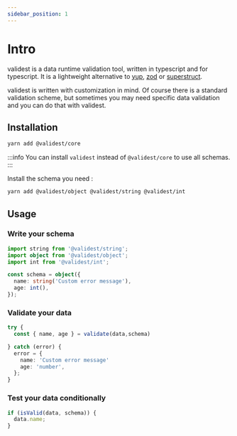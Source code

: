 ```yaml
---
sidebar_position: 1
---
```


# Intro

validest is a data runtime validation tool, written in typescript and for typescript. It is a lightweight alternative to [yup](https://github.com/jquense/yup), [zod](https://zod.dev/) or [superstruct](https://docs.superstructjs.org/).

validest is written with customization in mind. Of course there is a standard validation scheme, but sometimes you may need specific data validation and you can do that with validest.

## Installation

```sh
yarn add @validest/core
```

:::info
You can install `validest` instead of `@validest/core` to use all schemas.
:::

Install the schema you need :

```sh
yarn add @validest/object @validest/string @validest/int
```

## Usage

### Write your schema

```ts
import string from '@validest/string';
import object from '@validest/object';
import int from '@validest/int';

const schema = object({
  name: string('Custom error message'),
  age: int(),
});
```

### Validate your data

```ts
try {
  const { name, age } = validate(data,schema)

} catch (error) {
  error = {
    name: 'Custom error message'
    age: 'number',
  };
}
```

### Test your data conditionally

```ts
if (isValid(data, schema)) {
  data.name;
}
```
